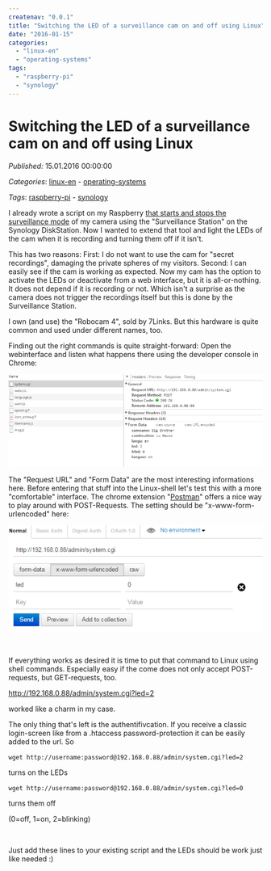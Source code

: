 ```yaml
---
createnav: "0.0.1"
title: "Switching the LED of a surveillance cam on and off using Linux"
date: "2016-01-15"
categories: 
  - "linux-en"
  - "operating-systems"
tags: 
  - "raspberry-pi"
  - "synology"
---
```

# Switching the LED of a surveillance cam on and off using Linux
_Published:_ 15.01.2016 00:00:00

_Categories_: [linux-en](/en/categories#linux-en) - [operating-systems](/en/categories#operating-systems)

_Tags_: [raspberry-pi](/en/tags#raspberry-pi) - [synology](/en/tags#synology)


I already wrote a script on my Raspberry [that starts and stops the surveillance mode](http://dotnet.work/2016/01/automate-your-synology-surveillancestation-with-some-simple-linux-commands/) of my camera using the "Surveillance Station" on the Synology DiskStation. Now I wanted to extend that tool and light the LEDs of the cam when it is recording and turning them off if it isn't.

This has two reasons: First: I do not want to use the cam for "secret recordings", damaging the private spheres of my visitors. Second: I can easily see if the cam is working as expected. Now my cam has the option to activate the LEDs or deactivate from a web interface, but it is all-or-nothing. It does not depend if it is recording or not. Which isn't a surprise as the camera does not trigger the recordings itself but this is done by the Surveillance Station.

I own (and use) the "Robocam 4", sold by 7Links. But this hardware is quite common and used under different names, too.

Finding out the right commands is quite straight-forward: Open the webinterface and listen what happens there using the developer console in Chrome:

[![konsole](images/konsole.png)](http://dotnet.work/wp-content/uploads/2016/01/konsole.png)

The "Request URL" and "Form Data" are the most interesting informations here. Before entering that stuff into the Linux-shell let's test this with a more "comfortable" interface. The chrome extension "[Postman](https://chrome.google.com/webstore/detail/postman/fhbjgbiflinjbdggehcddcbncdddomop)" offers a nice way to play around with POST-Requests. The setting should be "x-www-form-urlencoded" here:

[![postman](images/postman.png)](http://dotnet.work/wp-content/uploads/2016/01/postman.png)

 

If everything works as desired it is time to put that command to Linux using shell commands. Especially easy if the come does not only accept POST-requests, but GET-requests, too.

http://192.168.0.88/admin/system.cgi?led=2

worked like a charm in my case.

The only thing that's left is the authentifivcation. If you receive a classic login-screen like from a .htaccess password-protection it can be easily added to the url. So
```
wget http://username:password@192.168.0.88/admin/system.cgi?led=2
```

turns on the LEDs
```
wget http://username:password@192.168.0.88/admin/system.cgi?led=0
```

turns them off

(0=off, 1=on, 2=blinking)

 

Just add these lines to your existing script and the LEDs should be work just like needed :)
